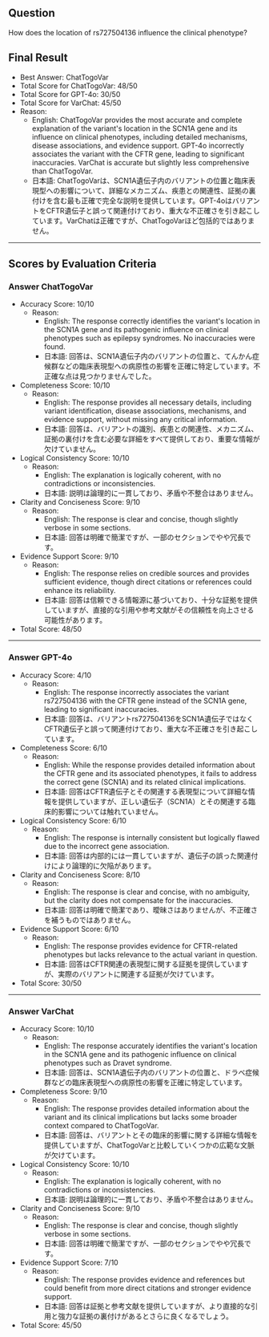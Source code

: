 ## Question

How does the location of rs727504136 influence the clinical phenotype?

## Final Result

- Best Answer: ChatTogoVar
- Total Score for ChatTogoVar: 48/50
- Total Score for GPT-4o: 30/50
- Total Score for VarChat: 45/50
- Reason:
  - English: ChatTogoVar provides the most accurate and complete explanation of the variant's location in the SCN1A gene and its influence on clinical phenotypes, including detailed mechanisms, disease associations, and evidence support. GPT-4o incorrectly associates the variant with the CFTR gene, leading to significant inaccuracies. VarChat is accurate but slightly less comprehensive than ChatTogoVar.
  - 日本語: ChatTogoVarは、SCN1A遺伝子内のバリアントの位置と臨床表現型への影響について、詳細なメカニズム、疾患との関連性、証拠の裏付けを含む最も正確で完全な説明を提供しています。GPT-4oはバリアントをCFTR遺伝子と誤って関連付けており、重大な不正確さを引き起こしています。VarChatは正確ですが、ChatTogoVarほど包括的ではありません。

---

## Scores by Evaluation Criteria

### Answer ChatTogoVar
- Accuracy Score: 10/10
  - Reason: 
    - English: The response correctly identifies the variant's location in the SCN1A gene and its pathogenic influence on clinical phenotypes such as epilepsy syndromes. No inaccuracies were found.
    - 日本語: 回答は、SCN1A遺伝子内のバリアントの位置と、てんかん症候群などの臨床表現型への病原性の影響を正確に特定しています。不正確な点は見つかりませんでした。
- Completeness Score: 10/10
  - Reason: 
    - English: The response provides all necessary details, including variant identification, disease associations, mechanisms, and evidence support, without missing any critical information.
    - 日本語: 回答は、バリアントの識別、疾患との関連性、メカニズム、証拠の裏付けを含む必要な詳細をすべて提供しており、重要な情報が欠けていません。
- Logical Consistency Score: 10/10
  - Reason: 
    - English: The explanation is logically coherent, with no contradictions or inconsistencies.
    - 日本語: 説明は論理的に一貫しており、矛盾や不整合はありません。
- Clarity and Conciseness Score: 9/10
  - Reason: 
    - English: The response is clear and concise, though slightly verbose in some sections.
    - 日本語: 回答は明確で簡潔ですが、一部のセクションでやや冗長です。
- Evidence Support Score: 9/10
  - Reason: 
    - English: The response relies on credible sources and provides sufficient evidence, though direct citations or references could enhance its reliability.
    - 日本語: 回答は信頼できる情報源に基づいており、十分な証拠を提供していますが、直接的な引用や参考文献がその信頼性を向上させる可能性があります。
- Total Score: 48/50

---

### Answer GPT-4o
- Accuracy Score: 4/10
  - Reason: 
    - English: The response incorrectly associates the variant rs727504136 with the CFTR gene instead of the SCN1A gene, leading to significant inaccuracies.
    - 日本語: 回答は、バリアントrs727504136をSCN1A遺伝子ではなくCFTR遺伝子と誤って関連付けており、重大な不正確さを引き起こしています。
- Completeness Score: 6/10
  - Reason: 
    - English: While the response provides detailed information about the CFTR gene and its associated phenotypes, it fails to address the correct gene (SCN1A) and its related clinical implications.
    - 日本語: 回答はCFTR遺伝子とその関連する表現型について詳細な情報を提供していますが、正しい遺伝子（SCN1A）とその関連する臨床的影響については触れていません。
- Logical Consistency Score: 6/10
  - Reason: 
    - English: The response is internally consistent but logically flawed due to the incorrect gene association.
    - 日本語: 回答は内部的には一貫していますが、遺伝子の誤った関連付けにより論理的に欠陥があります。
- Clarity and Conciseness Score: 8/10
  - Reason: 
    - English: The response is clear and concise, with no ambiguity, but the clarity does not compensate for the inaccuracies.
    - 日本語: 回答は明確で簡潔であり、曖昧さはありませんが、不正確さを補うものではありません。
- Evidence Support Score: 6/10
  - Reason: 
    - English: The response provides evidence for CFTR-related phenotypes but lacks relevance to the actual variant in question.
    - 日本語: 回答はCFTR関連の表現型に関する証拠を提供していますが、実際のバリアントに関連する証拠が欠けています。
- Total Score: 30/50

---

### Answer VarChat
- Accuracy Score: 10/10
  - Reason: 
    - English: The response accurately identifies the variant's location in the SCN1A gene and its pathogenic influence on clinical phenotypes such as Dravet syndrome.
    - 日本語: 回答は、SCN1A遺伝子内のバリアントの位置と、ドラベ症候群などの臨床表現型への病原性の影響を正確に特定しています。
- Completeness Score: 9/10
  - Reason: 
    - English: The response provides detailed information about the variant and its clinical implications but lacks some broader context compared to ChatTogoVar.
    - 日本語: 回答は、バリアントとその臨床的影響に関する詳細な情報を提供していますが、ChatTogoVarと比較していくつかの広範な文脈が欠けています。
- Logical Consistency Score: 10/10
  - Reason: 
    - English: The explanation is logically coherent, with no contradictions or inconsistencies.
    - 日本語: 説明は論理的に一貫しており、矛盾や不整合はありません。
- Clarity and Conciseness Score: 9/10
  - Reason: 
    - English: The response is clear and concise, though slightly verbose in some sections.
    - 日本語: 回答は明確で簡潔ですが、一部のセクションでやや冗長です。
- Evidence Support Score: 7/10
  - Reason: 
    - English: The response provides evidence and references but could benefit from more direct citations and stronger evidence support.
    - 日本語: 回答は証拠と参考文献を提供していますが、より直接的な引用と強力な証拠の裏付けがあるとさらに良くなるでしょう。
- Total Score: 45/50